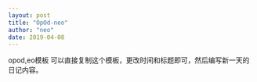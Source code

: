 ```yaml
---
layout: post
title: "OpOd-neo"
author: "neo"
date: 2019-04-08
---
```

opod,eo模板<!-- more -->
可以直接复制这个模板，更改时间和标题即可，然后编写新一天的日记内容。
